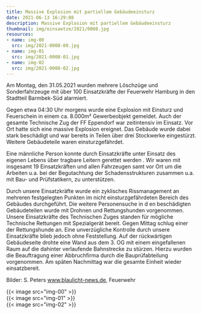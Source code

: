 ```yaml
---
title: Massive Explosion mit partiellem Gebäudeeinsturz 
date: 2021-06-13 16:29:08
description: Massive Explosion mit partiellem Gebäudeeinsturz 
thumbnail: img/einsaetze/2021/0008.jpg
resources:
- name: img-00
  src: img/2021-0008-00.jpg
- name: img-01
  src: img/2021-0008-01.jpg
- name: img-02
  src: img/2021-0008-02.jpg
---
```


Am Montag, den 31.05.2021 wurden mehrere Löschzüge und Sonderfahrzeuge mit über 100 Einsatzkräfte der Feuerwehr Hamburg in den Stadtteil Barmbek-Süd alarmiert.

Gegen etwa 04:30 Uhr morgens wurde eine Explosion mit Einsturz und Feuerschein in einem ca. 8.000m² Gewerbeobjekt gemeldet.
Auch der gesamte Technische Zug der FF Eppendorf war zeitintensiv im Einsatz.
Vor Ort hatte sich eine massive Explosion ereignet.
Das Gebäude wurde dabei stark beschädigt und war bereits in Teilen über drei Stockwerke eingestürzt.
Weitere Gebäudeteile waren einsturzgefährdet.

Eine männliche Person konnte durch Einsatzkräfte unter Einsatz des eigenen Lebens über tragbare Leitern gerettet werden .
Wir waren mit insgesamt 19 Einsatzkräften und allen Fahrzeugen samt vor Ort um die Arbeiten u.a.
bei der Begutachtung der Schadensstrukturen zusammen u.a. mit Bau- und Prüfstatikern, zu unterstützen.

Durch unsere Einsatzkräfte wurde ein zyklisches Rissmanagement an mehreren festgelegten Punkten im nicht einsturzgefährdeten Bereich des Gebäudes durchgeführt.
Die weitere Personensuche in d en beschädigten Gebäudeteilen wurde mit Drohnen und Rettungshunden vorgenommen.
Unsere Einsatzkräfte des Technischen Zuges standen für mögliche Technische Rettungen mit Spezialgerät bereit.
Gegen Mittag schlug einer der Rettungshunde an.
Eine unverzügliche Kontrolle durch unsere Einsatzkräfte blieb jedoch ohne Feststellung.
Auf der rückwärtigen Gebäudeseite drohte eine Wand aus dem 3. OG mit einem eingefallenen Raum auf die dahinter verlaufende Bahnstrecke zu stürzen.
Hierzu wurden die Beauftragung einer Abbruchfirma durch die Bauprüfabteilung vorgenommen.
Am späten Nachmittag war die gesamte Einheit wieder einsatzbereit.

Bilder: S. Peters www.blaulicht-news.de, Feuerwehr

{{< image src="img-00" >}}  
{{< image src="img-01" >}}  
{{< image src="img-02" >}}  
